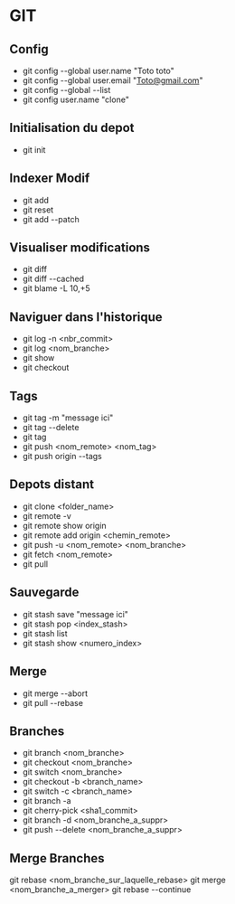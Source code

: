 # GIT


## Config

- git config --global user.name "Toto toto"
- git config --global user.email "Toto@gmail.com"
- git config --global --list
- git config user.name "clone"


## Initialisation du depot

- git init


## Indexer Modif

- git add <files>
- git reset <files>
- git add --patch

## Visualiser modifications

- git diff <files>
- git diff --cached <files>
- git blame -L 10,+5 <file> 


## Naviguer dans l'historique

- git log -n <nbr_commit>
- git log <nom_branche>
- git show <SHA1>
- git checkout <SHA1>


## Tags
- git tag <nom> -m "message ici"
- git tag --delete <nom>
- git tag
- git push <nom_remote> <nom_tag>
- git push origin --tags


## Depots distant

- git clone <remote> <folder_name>
- git remote -v
- git remote show origin
- git remote add origin <chemin_remote>
- git push -u <nom_remote> <nom_branche>
- git fetch <nom_remote>
- git pull

## Sauvegarde
- git stash save "message ici"
- git stash pop <index_stash>
- git stash list
- git stash show <numero_index>

## Merge
- git merge --abort
- git pull --rebase


## Branches
- git branch <nom_branche>
- git checkout <nom_branche>
- git switch <nom_branche>
- git checkout -b <branch_name>
- git switch -c <branch_name>
- git branch -a
- git cherry-pick <sha1_commit>
- git branch -d <nom_branche_a_suppr>
- git push --delete <nom_branche_a_suppr>

## Merge Branches
git rebase <nom_branche_sur_laquelle_rebase>
git merge <nom_branche_a_merger>
git rebase --continue










